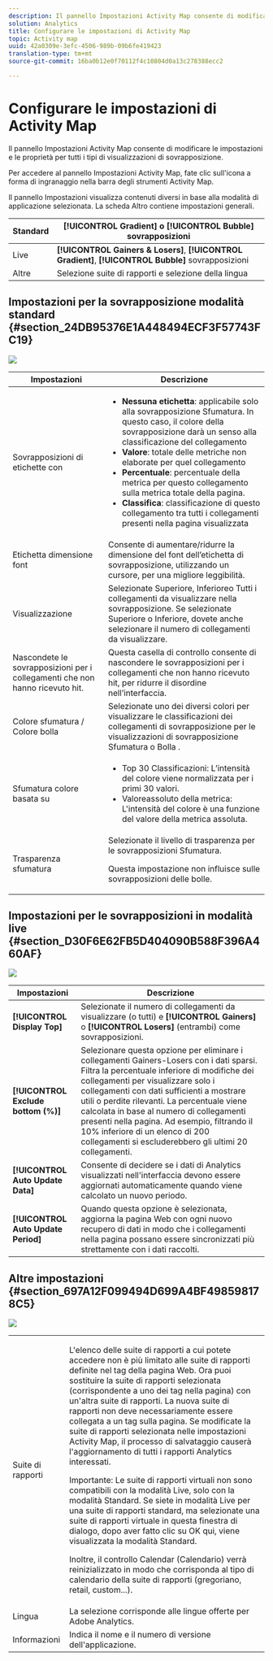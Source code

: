 ```yaml
---
description: Il pannello Impostazioni Activity Map consente di modificare le impostazioni e le proprietà per tutti i tipi di visualizzazioni di sovrapposizione.
solution: Analytics
title: Configurare le impostazioni di Activity Map
topic: Activity map
uuid: 42a0309e-3efc-4506-989b-09b6fe419423
translation-type: tm+mt
source-git-commit: 16ba0b12e0f70112f4c10804d0a13c278388ecc2

---
```



# Configurare le impostazioni di Activity Map

Il pannello Impostazioni Activity Map consente di modificare le impostazioni e le proprietà per tutti i tipi di visualizzazioni di sovrapposizione.

Per accedere al pannello Impostazioni Activity Map, fate clic sull'icona a forma di ingranaggio nella barra degli strumenti Activity Map.

Il pannello Impostazioni visualizza contenuti diversi in base alla modalità di applicazione selezionata. La scheda Altro contiene impostazioni generali.

| Standard | **[!UICONTROL Gradient]** o **[!UICONTROL Bubble]** sovrapposizioni |
|---|---|
| Live | **[!UICONTROL Gainers & Losers]**, **[!UICONTROL Gradient]**, **[!UICONTROL Bubble]** sovrapposizioni |
| Altre | Selezione suite di rapporti e selezione della lingua |

## Impostazioni per la sovrapposizione modalità standard {#section_24DB95376E1A448494ECF3F57743FC19}

![](assets/settings_standard.png)

<table id="table_0244107DE6D142F2A1DA4882E0ED9826"> 
 <thead> 
  <tr> 
   <th colname="col2" class="entry"> Impostazioni </th> 
   <th colname="col3" class="entry"> Descrizione </th> 
  </tr> 
 </thead>
 <tbody> 
  <tr> 
   <td colname="col2"> <span class="uicontrol"> Sovrapposizioni di etichette con</span> </td> 
   <td colname="col3"> 
    <ul id="ul_13AD02789F2D4904A35215A8FA230F3E"> 
     <li id="li_8DB71636D2074C69B0D94D3FB0CAFE28"> <b>Nessuna etichetta</b>: applicabile solo alla sovrapposizione Sfumatura. In questo caso, il colore della sovrapposizione darà un senso alla classificazione del collegamento </li> 
     <li id="li_39C98D7EA9514C1D8731B9D21C0E73A6"> <b>Valore</b>: totale delle metriche non elaborate per quel collegamento </li> 
     <li id="li_A5F583E45BCD4F2399398F9DCC7FE382"> <b>Percentuale</b>: percentuale della metrica per questo collegamento sulla metrica totale della pagina. </li> 
     <li id="li_E4BF7D3B863E4B6C8E737CF29ADA9D67"> <b>Classifica</b>: classificazione di questo collegamento tra tutti i collegamenti presenti nella pagina visualizzata </li> 
    </ul> </td> 
  </tr> 
  <tr> 
   <td colname="col2"> <span class="uicontrol"> Etichetta dimensione font</span> </td> 
   <td colname="col3"> Consente di aumentare/ridurre la dimensione del font dell’etichetta di sovrapposizione, utilizzando un cursore, per una migliore leggibilità. </td> 
  </tr> 
  <tr> 
   <td colname="col2"> <span class="uicontrol"> Visualizzazione</span> </td> 
   <td colname="col3">Selezionate <span class="uicontrol"> Superiore</span>, <span class="uicontrol"> Inferiore</span>o <span class="uicontrol"> Tutti i collegamenti</span> da visualizzare nella sovrapposizione. Se selezionate Superiore o Inferiore, dovete anche selezionare il numero di collegamenti da visualizzare. </td> 
  </tr> 
  <tr> 
   <td colname="col2"> <span class="uicontrol"> Nascondete le sovrapposizioni per i collegamenti che non hanno ricevuto hit.</span> </td> 
   <td colname="col3"> Questa casella di controllo consente di nascondere le sovrapposizioni per i collegamenti che non hanno ricevuto hit, per ridurre il disordine nell’interfaccia. </td> 
  </tr> 
  <tr> 
   <td colname="col2"> <span class="uicontrol"> Colore sfumatura / Colore bolla</span> </td> 
   <td colname="col3">Selezionate uno dei diversi colori per visualizzare le classificazioni dei collegamenti di sovrapposizione per le visualizzazioni di sovrapposizione <span class="uicontrol"> Sfumatura</span> o <span class="uicontrol"> Bolla</span> . </td> 
  </tr> 
  <tr> 
   <td colname="col2"> <span class="uicontrol"> Sfumatura colore basata su</span> </td> 
   <td colname="col3"> 
    <ul id="ul_1B5C2A44A9EB465D8B8E9AD91AF79D69"> 
     <li id="li_C983CB68B90B492BB0774254292B5961"> <span class="uicontrol"> Top 30 Classificazioni</span>: L’intensità del colore viene normalizzata per i primi 30 valori. </li> 
     <li id="li_1E83431C8C734AB0BC82B5A66AED1189"> <span class="uicontrol"> Valore</span>assoluto della metrica: L'intensità del colore è una funzione del valore della metrica assoluta. </li> 
    </ul> </td> 
  </tr> 
  <tr> 
   <td colname="col2"> <span class="uicontrol"> Trasparenza sfumatura</span> </td> 
   <td colname="col3">Selezionate il livello di trasparenza per le sovrapposizioni Sfumatura. <p>Questa impostazione non influisce sulle sovrapposizioni delle bolle. </p> </td> 
  </tr> 
 </tbody> 
</table>

## Impostazioni per le sovrapposizioni in modalità live {#section_D30F6E62FB5D404090B588F396A460AF}

![](assets/settings_live.png)

| Impostazioni | Descrizione |
|---|---|
| **[!UICONTROL Display Top]** | Selezionate il numero di collegamenti da visualizzare (o tutti) e **[!UICONTROL Gainers]** o **[!UICONTROL Losers]** (entrambi) come sovrapposizioni. |
| **[!UICONTROL Exclude bottom (%)]** | Selezionare questa opzione per eliminare i collegamenti Gainers-Losers con i dati sparsi. Filtra la percentuale inferiore di modifiche dei collegamenti per visualizzare solo i collegamenti con dati sufficienti a mostrare utili o perdite rilevanti. La percentuale viene calcolata in base al numero di collegamenti presenti nella pagina. Ad esempio, filtrando il 10% inferiore di un elenco di 200 collegamenti si escluderebbero gli ultimi 20 collegamenti. |
| **[!UICONTROL Auto Update Data]** | Consente di decidere se i dati di Analytics visualizzati nell'interfaccia devono essere aggiornati automaticamente quando viene calcolato un nuovo periodo. |
| **[!UICONTROL Auto Update Period]** | Quando questa opzione è selezionata, aggiorna la pagina Web con ogni nuovo recupero di dati in modo che i collegamenti nella pagina possano essere sincronizzati più strettamente con i dati raccolti. |

## Altre impostazioni {#section_697A12F099494D699A4BF498598178C5}

![](assets/settings_other.png)

<table id="table_0F560236F8844FA0928CBB9C50D5ABEF"> 
 <tbody> 
  <tr> 
   <td colname="col1"> Suite di rapporti </td> 
   <td colname="col2"> <p>L'elenco delle suite di rapporti a cui potete accedere non è più limitato alle suite di rapporti definite nel tag della pagina Web. Ora puoi sostituire la suite di rapporti selezionata (corrispondente a uno dei tag nella pagina) con un'altra suite di rapporti. La nuova suite di rapporti non deve necessariamente essere collegata a un tag sulla pagina. Se modificate la suite di rapporti selezionata nelle impostazioni Activity Map, il processo di <span class="uicontrol"> salvataggio</span> causerà l'aggiornamento di tutti i rapporti Analytics interessati. </p> <p> <p>Importante: Le suite di rapporti virtuali non sono compatibili con la modalità Live, solo con la modalità Standard. Se siete in modalità Live per una suite di rapporti standard, ma selezionate una suite di rapporti virtuale in questa finestra di dialogo, dopo aver fatto clic su <span class="uicontrol"> OK</span> qui, viene visualizzata la modalità Standard. </p> </p> <p>Inoltre, il controllo Calendar (Calendario) verrà reinizializzato in modo che corrisponda al tipo di calendario della suite di rapporti (gregoriano, retail, custom...). </p> </td> 
  </tr> 
  <tr> 
   <td colname="col1"> Lingua </td> 
   <td colname="col2"> La selezione corrisponde alle lingue offerte per Adobe Analytics. </td> 
  </tr> 
  <tr> 
   <td colname="col1"> Informazioni </td> 
   <td colname="col2"> Indica il nome e il numero di versione dell'applicazione. </td> 
  </tr> 
 </tbody> 
</table>

